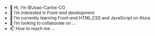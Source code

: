 - 👋 Hi, I’m @Joao-Carlos-CO
- 👀 I’m interested in Front-end development
- 🌱 I’m currently learning Front-end HTML,CSS and JavaScript on Alura
- 💞️ I’m looking to collaborate on ...
- 📫 How to reach me ...

<!---
Joao-Carlos-CO/Joao-Carlos-CO is a ✨ special ✨ repository because its `README.md` (this file) appears on your GitHub profile.
You can click the Preview link to take a look at your changes.
--->
